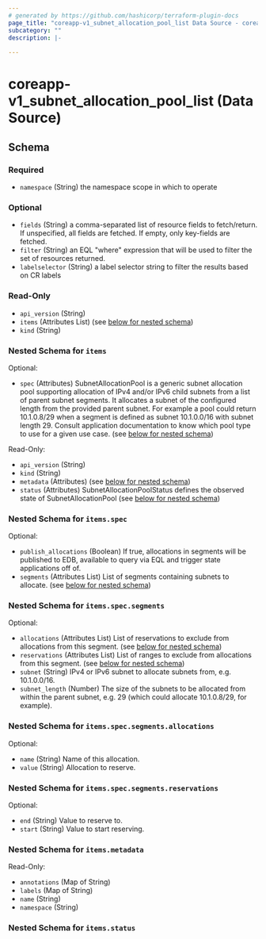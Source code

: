 ```yaml
---
# generated by https://github.com/hashicorp/terraform-plugin-docs
page_title: "coreapp-v1_subnet_allocation_pool_list Data Source - coreapp-v1"
subcategory: ""
description: |-
  
---
```


# coreapp-v1_subnet_allocation_pool_list (Data Source)





<!-- schema generated by tfplugindocs -->
## Schema

### Required

- `namespace` (String) the namespace scope in which to operate

### Optional

- `fields` (String) a comma-separated list of resource fields to fetch/return.  If unspecified, all fields are fetched.  If empty, only key-fields are fetched.
- `filter` (String) an EQL "where" expression that will be used to filter the set of resources returned.
- `labelselector` (String) a label selector string to filter the results based on CR labels

### Read-Only

- `api_version` (String)
- `items` (Attributes List) (see [below for nested schema](#nestedatt--items))
- `kind` (String)

<a id="nestedatt--items"></a>
### Nested Schema for `items`

Optional:

- `spec` (Attributes) SubnetAllocationPool is a generic subnet allocation pool supporting allocation of IPv4 and/or IPv6 child subnets from a list of parent subnet segments.
It allocates a subnet of the configured length from the provided parent subnet.
For example a pool could return 10.1.0.8/29 when a segment is defined as subnet 10.1.0.0/16 with subnet length 29.
Consult application documentation to know which pool type to use for a given use case. (see [below for nested schema](#nestedatt--items--spec))

Read-Only:

- `api_version` (String)
- `kind` (String)
- `metadata` (Attributes) (see [below for nested schema](#nestedatt--items--metadata))
- `status` (Attributes) SubnetAllocationPoolStatus defines the observed state of SubnetAllocationPool (see [below for nested schema](#nestedatt--items--status))

<a id="nestedatt--items--spec"></a>
### Nested Schema for `items.spec`

Optional:

- `publish_allocations` (Boolean) If true, allocations in segments will be published to EDB, available to query via EQL and trigger state applications off of.
- `segments` (Attributes List) List of segments containing subnets to allocate. (see [below for nested schema](#nestedatt--items--spec--segments))

<a id="nestedatt--items--spec--segments"></a>
### Nested Schema for `items.spec.segments`

Optional:

- `allocations` (Attributes List) List of reservations to exclude from allocations from this segment. (see [below for nested schema](#nestedatt--items--spec--segments--allocations))
- `reservations` (Attributes List) List of ranges to exclude from allocations from this segment. (see [below for nested schema](#nestedatt--items--spec--segments--reservations))
- `subnet` (String) IPv4 or IPv6 subnet to allocate subnets from, e.g. 10.1.0.0/16.
- `subnet_length` (Number) The size of the subnets to be allocated from within the parent subnet, e.g. 29 (which could allocate 10.1.0.8/29, for example).

<a id="nestedatt--items--spec--segments--allocations"></a>
### Nested Schema for `items.spec.segments.allocations`

Optional:

- `name` (String) Name of this allocation.
- `value` (String) Allocation to reserve.


<a id="nestedatt--items--spec--segments--reservations"></a>
### Nested Schema for `items.spec.segments.reservations`

Optional:

- `end` (String) Value to reserve to.
- `start` (String) Value to start reserving.




<a id="nestedatt--items--metadata"></a>
### Nested Schema for `items.metadata`

Read-Only:

- `annotations` (Map of String)
- `labels` (Map of String)
- `name` (String)
- `namespace` (String)


<a id="nestedatt--items--status"></a>
### Nested Schema for `items.status`
